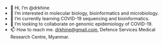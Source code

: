 - 👋 Hi, I’m @drkhine
- 👀 I’m interested in molecular biology, bioinformatics and microbiology.
- 🌱 I’m currently learning COVID-19 sequencing and bioinformatics.
- 💞️ I’m looking to collaborate on genomic epidemiology of COVID-19.
- 📫 How to reach me. drkhine@gmail.com, Defence Services Medical Research Centre, Myanmar.

<!---
drkhine/drkhine is a ✨ special ✨ repository because its `README.md` (this file) appears on your GitHub profile.
You can click the Preview link to take a look at your changes.
--->
